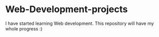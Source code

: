 # Web-Development-projects
I have started learning Web development. This repository will have my whole progress :)
